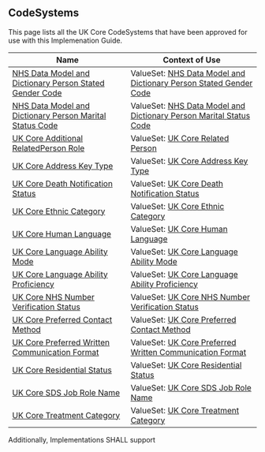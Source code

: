 ## CodeSystems

This page lists all the UK Core CodeSystems that have been approved for use with this Implemenation Guide.

| Name                                                                                                | Context of Use            |
|-----------------------------------------------------------------------------------------------------|---------------------------|
| [NHS Data Model and Dictionary Person Stated Gender Code](https://simplifier.net/guide/UKCoreDevelopment2/CodeSystemUKCore-NHSDataDictionary-PersonStatedGenderCode) | ValueSet: [NHS Data Model and Dictionary Person Stated Gender Code](https://simplifier.net/guide/UKCoreDevelopment2/ValueSetNHSDataModelAndDictionaryPersonStatedGenderCode) |
| [NHS Data Model and Dictionary Person Marital Status Code](https://simplifier.net/guide/UKCoreDevelopment2/CodeSystemUKCore-NHSDataDictionary-PersonMaritalStatusCode) | ValueSet: [NHS Data Model and Dictionary Person Marital Status Code](https://simplifier.net/guide/UKCoreDevelopment2/ValueSetNHSDataModelAndDictionaryPersonMaritalStatusCode) |
| [UK Core Additional RelatedPerson Role](https://simplifier.net/guide/UKCoreDevelopment2/CodeSystemUKCore-AdditionalRelatedPersonRole) | ValueSet: [UK Core Related Person](https://simplifier.net/guide/UKCoreDevelopment2/ValueSetUKCoreRelatedPerson) |
| [UK Core Address Key Type](https://simplifier.net/guide/UKCoreDevelopment2/CodeSystemUKCore-AddressKeyType) | ValueSet: [UK Core Address Key Type](https://simplifier.net/guide/UKCoreDevelopment2/ValueSetUKCoreAddressKeyType) |
| [UK Core Death Notification Status](https://simplifier.net/guide/UKCoreDevelopment2/CodeSystemUKCore-DeathNotificationStatus) | ValueSet: [UK Core Death Notification Status](https://simplifier.net/guide/UKCoreDevelopment2/ValueSetUKCoreDeathNotificationStatus) |
| [UK Core Ethnic Category](https://simplifier.net/guide/UKCoreDevelopment2/CodeSystemUKCore-EthnicCategory) | ValueSet: [UK Core Ethnic Category](https://simplifier.net/guide/UKCoreDevelopment2/ValueSetUKCoreEthnicCategory) |
| [UK Core Human Language](https://simplifier.net/guide/UKCoreDevelopment2/CodeSystemUKCore-HumanLanguage) | ValueSet: [UK Core Human Language](https://simplifier.net/guide/UKCoreDevelopment2/ValueSetUKCoreHumanLanguage) |
| [UK Core Language Ability Mode](https://simplifier.net/guide/UKCoreDevelopment2/CodeSystemUKCore-LanguageAbilityMode) | ValueSet: [UK Core Language Ability Mode](https://simplifier.net/guide/UKCoreDevelopment2/ValueSetUKCoreLanguageAbilityMode) |
| [UK Core Language Ability Proficiency](https://simplifier.net/guide/UKCoreDevelopment2/CodeSystemUKCore-LanguageAbilityProficiency) | ValueSet: [UK Core Language Ability Proficiency](https://simplifier.net/guide/UKCoreDevelopment2/ValueSetUKCoreLanguageAbilityProficiency) |
| [UK Core NHS Number Verification Status](https://simplifier.net/guide/UKCoreDevelopment2/CodeSystemUKCore-NHSNumberVerificationStatus) | ValueSet: [UK Core NHS Number Verification Status](https://simplifier.net/guide/UKCoreDevelopment2/ValueSetUKCoreNHSNumberVerificationStatus) |
| [UK Core Preferred Contact Method](https://simplifier.net/guide/UKCoreDevelopment2/CodeSystemUKCore-PreferredContactMethod) | ValueSet: [UK Core Preferred Contact Method](https://simplifier.net/guide/UKCoreDevelopment2/ValueSetUKCorePreferredContactMethod) |
| [UK Core Preferred Written Communication Format](https://simplifier.net/guide/UKCoreDevelopment2/CodeSystemUKCore-PreferredWrittenCommunicationFormat) | ValueSet: [UK Core Preferred Written Communication Format](https://simplifier.net/guide/UKCoreDevelopment2/ValueSetUKCorePreferredWrittenCommunicationFormat) |
| [UK Core Residential Status](https://simplifier.net/guide/UKCoreDevelopment2/CodeSystemUKCore-ResidentialStatus) | ValueSet: [UK Core Residential Status](https://simplifier.net/guide/UKCoreDevelopment2/ValueSetUKCoreResidentialStatus) |
| [UK Core SDS Job Role Name](https://simplifier.net/guide/UKCoreDevelopment2/CodeSystemUKCore-SDSJobRoleName) | ValueSet: [UK Core SDS Job Role Name](https://simplifier.net/guide/UKCoreDevelopment2/ValueSetUKCoreSDSJobRoleName) |
| [UK Core Treatment Category](https://simplifier.net/guide/UKCoreDevelopment2/CodeSystemUKCore-TreatmentCategory) | ValueSet: [UK Core Treatment Category](https://simplifier.net/guide/UKCoreDevelopment2/ValueSetUKCoreTreatmentCategory) |

Additionally, Implementations SHALL support

